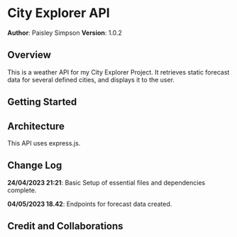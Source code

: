 # City Explorer API

**Author**: Paisley Simpson
**Version**: 1.0.2

## Overview

This is a weather API for my City Explorer Project. It retrieves static forecast data for several defined cities, and displays it to the user.

## Getting Started

<!-- What are the steps that a user must take in order to build this app on their own machine and get it running? -->

## Architecture

This API uses express.js.

## Change Log

**24/04/2023 21:21**: Basic Setup of essential files and dependencies complete.

**04/05/2023 18.42**: Endpoints for forecast data created.

## Credit and Collaborations
